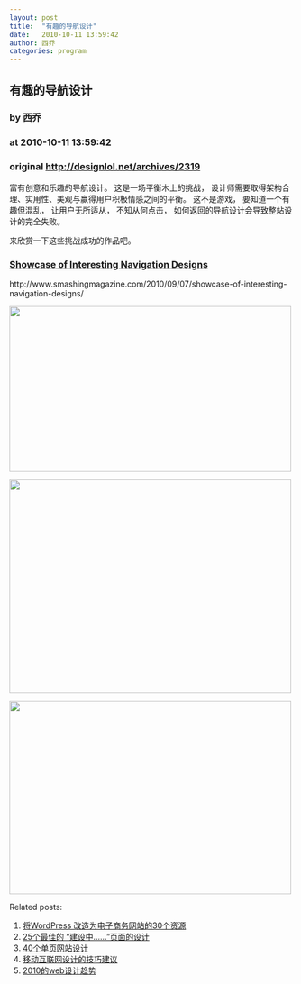 ```yaml
---
layout: post
title:  "有趣的导航设计"
date:   2010-10-11 13:59:42
author: 西乔
categories: program
---
```


## 有趣的导航设计
### by 西乔
### at 2010-10-11 13:59:42
### original <http://designlol.net/archives/2319>

<p>富有创意和乐趣的导航设计。 这是一场平衡木上的挑战， 设计师需要取得架构合理、实用性、美观与赢得用户积极情感之间的平衡。 这不是游戏， 要知道一个有趣但混乱， 让用户无所适从， 不知从何点击， 如何返回的导航设计会导致整站设计的完全失败。 </p>
<p>来欣赏一下这些挑战成功的作品吧。 </p>
<h3><a href="http://www.smashingmagazine.com/2010/09/07/showcase-of-interesting-navigation-designs/">Showcase of Interesting Navigation Designs</a><br>
  </h3>
<p>http://www.smashingmagazine.com/2010/09/07/showcase-of-interesting-navigation-designs/</p>
<p><a href="http://www.smashingmagazine.com/2010/09/07/showcase-of-interesting-navigation-designs/"><img src="http://designlol.net/wp-content/uploads/2010/09/25/newAdventures.jpg" height="294" width="500"></a></p>
<p><a href="http://www.smashingmagazine.com/2010/09/07/showcase-of-interesting-navigation-designs/"><img src="http://designlol.net/wp-content/uploads/2010/09/25/relogik.jpg" height="379" width="500"></a></p>
<p><a href="http://www.smashingmagazine.com/2010/09/07/showcase-of-interesting-navigation-designs/"><img src="http://designlol.net/wp-content/uploads/2010/09/25/pline.jpg" height="343" width="500"></a></p>


<p>Related posts:<ol><li><a href="http://designlol.net/archives/2018" rel="bookmark" title="Permanent Link: 将WordPress 改造为电子商务网站的30个资源">将WordPress 改造为电子商务网站的30个资源</a></li>
<li><a href="http://designlol.net/archives/2003" rel="bookmark" title="Permanent Link: 25个最佳的 “建设中……”页面的设计">25个最佳的 “建设中……”页面的设计</a></li>
<li><a href="http://designlol.net/archives/1838" rel="bookmark" title="Permanent Link: 40个单页网站设计">40个单页网站设计</a></li>
<li><a href="http://designlol.net/archives/1035" rel="bookmark" title="Permanent Link: 移动互联网设计的技巧建议">移动互联网设计的技巧建议</a></li>
<li><a href="http://designlol.net/archives/705" rel="bookmark" title="Permanent Link: 2010的web设计趋势">2010的web设计趋势</a></li>
</ol></p>